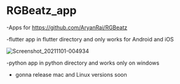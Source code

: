# RGBeatz_app
-Apps for https://github.com/AryanRai/RGBeatz

-flutter app in flutter directory and only works for Android and iOS

![Screenshot_20211101-004934](https://github.com/user-attachments/assets/dbd9cfb6-867e-4984-9822-53e4e82361d3)


-python app in python directory and works only on windows 

- gonna release mac and Linux versions soon
